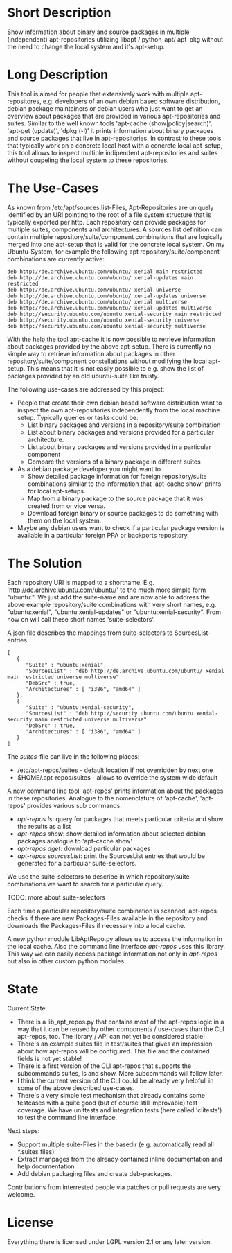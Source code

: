 Short Description
=================

Show information about binary and source packages in multiple (independent) apt-repositories utilizing libapt / python-apt/ apt_pkg without the need to change the local system and it's apt-setup.

Long Description
================

This tool is aimed for people that extensively work with multiple apt-repositores, e.g. developers of an own debian based software distribution, debian package maintainers or debian users who just want to get an overview about packages that are provided in various apt-repositories and suites. Similar to the well known tools 'apt-cache (show|policy|search)', 'apt-get (update)', 'dpkg (-l)' it prints information about binary packages and source packages that live in apt-repositories. In contrast to these tools that typically work on a concrete local host with a concrete local apt-setup, this tool allows to inspect multiple indipendent apt-repositories and suites without coupeling the local system to these repositories.

The Use-Cases
=============

As known from /etc/apt/sources.list-Files, Apt-Repositories are uniquely identified by an URI pointing to the root of a file system structure that is typically exported per http. Each repository can provide packages for multiple suites, components and architectures. A sources.list definition can contain multiple repository/suite/component combinations that are logically merged into one apt-setup that is valid for the concrete local system. On my Ubuntu-System, for example the following apt repository/suite/component combinations are currently active:

    deb http://de.archive.ubuntu.com/ubuntu/ xenial main restricted
    deb http://de.archive.ubuntu.com/ubuntu/ xenial-updates main restricted
    deb http://de.archive.ubuntu.com/ubuntu/ xenial universe
    deb http://de.archive.ubuntu.com/ubuntu/ xenial-updates universe
    deb http://de.archive.ubuntu.com/ubuntu/ xenial multiverse
    deb http://de.archive.ubuntu.com/ubuntu/ xenial-updates multiverse
    deb http://security.ubuntu.com/ubuntu xenial-security main restricted
    deb http://security.ubuntu.com/ubuntu xenial-security universe
    deb http://security.ubuntu.com/ubuntu xenial-security multiverse

With the help the tool apt-cache it is now possible to retrieve information about packages provided by the above apt-setup. There is currently no simple way to retrieve information about packages in other repository/suite/component constellations without modifying the local apt-setup. This means that it is not easily possible to e.g. show the list of packages provided by an old ubuntu-suite like trusty.

The following use-cases are addressed by this project:

* People that create their own debian based software distribution want to inspect the own apt-repositories independently from the local machine setup. Typically queries or tasks could be:
    * List binary packages and versions in a repository/suite combination
    * List about binary packages and versions provided for a particular architecture.
    * List about binary packages and versions provided in a particular component
    * Compare the versions of a binary package in different suites
* As a debian package developer you might want to 
    * Show detailed package information for foreign repository/suite combinations similar to the information that 'apt-cache show' prints for local apt-setups.
    * Map from a binary package to the source package that it was created from or vice versa.
    * Download foreign binary or source packages to do something with them on the local system.
* Maybe any debian users want to check if a particular package version is available in a particular foreign PPA or backports repository.

The Solution
============

Each repository URI is mapped to a shortname. E.g. 'http://de.archive.ubuntu.com/ubuntu/' to the much more simple form "ubuntu:". We just add the suite-name and are now able to address the above example repository/suite combinations with very short names, e.g. "ubuntu:xenial", "ubuntu:xenial-updates" or "ubuntu:xenial-security". From now on will call these short names 'suite-selectors'.

A json file describes the mappings from suite-selectors to SourcesList-entries.

    [
       {
          "Suite" : "ubuntu:xenial",
          "SourcesList" : "deb http://de.archive.ubuntu.com/ubuntu/ xenial main restricted universe multiverse"
          "DebSrc" : true,
          "Architectures" : [ "i386", "amd64" ]
       },
       {
          "Suite" : "ubuntu:xenial-security",
          "SourcesList" : "deb http://security.ubuntu.com/ubuntu xenial-security main restricted universe multiverse"
          "DebSrc" : true,
          "Architectures" : [ "i386", "amd64" ]
       }
    ]

The *suites*-file can live in the following places:
* /etc/apt-repos/suites - default location if not overridden by next one
* $HOME/.apt-repos/suites - allows to override the system wide default

A new command line tool 'apt-repos' prints information about the packages in these repositories. Analogue to the nomenclature of 'apt-cache', 'apt-repos' provides various sub commands:

*   *apt-repos ls*: query for packages that meets particular criteria and show the results as a list
*   *apt-repos show*: show detailed information about selected debian packages analogue to 'apt-cache show'
*   *apt-repos dget*: download particular packages
*   *apt-repos sourcesList*: print the SourcesList entries that would be generated for a particular suite-selectors.

We use the suite-selectors to describe in which repository/suite combinations we want to search for a particular query.

TODO: more about suite-selectors

Each time a particular repository/suite combination is scanned, apt-repos checks if there are new Packages-Files available in the repository and downloads the Packages-Files if necessary into a local cache.

A new python module LibAptRepo.py allows us to access the information in the local cache. Also the command line interface *apt-repos* uses this library. This way we can easily access package information not only in *apt-repos* but also in other custom python modules.

State
=====

Current State:
- There is a lib_apt_repos.py that contains most of the apt-repos logic in a
  way that it can be reused by other components / use-cases than the CLI apt-repos, too.
  The library / API can not yet be considered stable!
- There's an example suites file in test/suites that gives an impression about how
  apt-repos will be configured. This file and the contained fields is not yet stable!
- There is a first version of the CLI apt-repos that supports the subcommands
  suites, ls and show. More subcommands will follow later.
- I think the current version of the CLI could be already very helpfull in some of the
  above described use-cases.
- There's a very simple test mechanism that already contains some testcases with
  a quite good (but of course still improvable) test coverage. We have unittests
  and integration tests (here called 'clitests') to test the command line interface.

Next steps:
- Support multiple suite-Files in the basedir (e.g. automatically read all *.suites files)
- Extract manpages from the already contained inline documentation and
  help documentation
- Add debian packaging files and create deb-packages.

Contributions from interrested people via patches or pull requests are very welcome.


License
=======

Everything there is licensed under LGPL version 2.1 or any later version.
